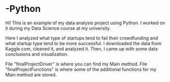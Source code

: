# -Python
Hi! This is an example of my data analysis project using Python. I worked on it during my Data Science course at my university.

Here I analyzed what type of startups tend to fail their crowdfunding and what startup type tend to be more successful.
I downloaded the data from Kaggle.com, cleaned it, and analyzed it. Then, I came up with some data conclusions and visualization.

File "finalProjectDriver" is where you can find my Main method. 
File "finalProjectFunctions" is where some of the additional functions for my Main method are stored.
